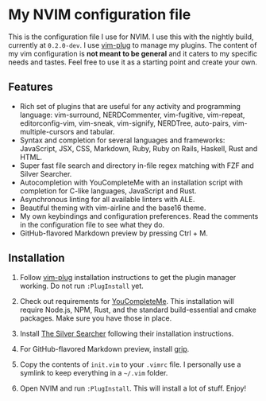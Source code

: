 # My NVIM configuration file

This is the configuration file I use for NVIM. I use this with the nightly build, currently at `0.2.0-dev`. I use [vim-plug](https://github.com/junegunn/vim-plug) to manage my plugins. The content of my vim configuration is **not meant to be general** and it caters to my specific needs and tastes. Feel free to use it as a starting point and create your own.

## Features

- Rich set of plugins that are useful for any activity and programming language: vim-surround, NERDCommenter, vim-fugitive, vim-repeat, editorconfig-vim, vim-sneak, vim-signify, NERDTree, auto-pairs, vim-multiple-cursors and tabular.
- Syntax and completion for several languages and frameworks: JavaScript, JSX, CSS, Markdown, Ruby, Ruby on Rails, Haskell, Rust and HTML.
- Super fast file search and directory in-file regex matching with FZF and Silver Searcher.
- Autocompletion with YouCompleteMe with an installation script with completion for C-like languages, JavaScript and Rust.
- Asynchronous linting for all available linters with ALE.
- Beautiful theming with vim-airline and the base16 theme.
- My own keybindings and configuration preferences. Read the comments in the configuration file to see what they do.
- GitHub-flavored Markdown preview by pressing Ctrl + M.

## Installation

1. Follow [vim-plug](https://github.com/junegunn/vim-plug) installation instructions to get the plugin manager working. Do not run `:PlugInstall` yet.

2. Check out requirements for [YouCompleteMe](https://github.com/Valloric/YouCompleteMe). This installation will require Node.js, NPM, Rust, and the standard build-essential and cmake packages. Make sure you have those in place.

3. Install [The Silver Searcher](https://github.com/ggreer/the_silver_searcher) following their installation instructions.

4. For GitHub-flavored Markdown preview, install [grip](https://github.com/joeyespo/grip).

5. Copy the contents of `init.vim` to your `.vimrc` file. I personally use a symlink to keep everything in a `~/.vim` folder.

6. Open NVIM and run `:PlugInstall`. This will install a lot of stuff. Enjoy!


